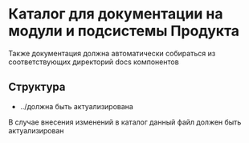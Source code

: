 # Каталог для документации на модули и подсистемы Продукта
Также документация должна автоматически собираться из соответствующих директорий docs компонентов

## Структура
- ../должна быть актуализирована
	
В случае внесения изменений в каталог данный файл должен быть актуализирован
